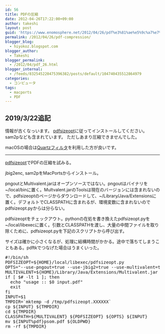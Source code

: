 ```yaml
---
id: 56
title: PDFの圧縮
date: 2012-04-26T17:22:00+09:00
author: takeshi
layout: post
guid: 'https://www.enomosphere.net/2012/04/26/pdf%e3%81%ae%e5%9c%a7%e7%b8%ae/'
permalink: /2012/04/26/pdf-compression/
blogger_blog:
  - hiyokoz.blogspot.com
blogger_author:
  - Takeshi
blogger_permalink:
  - /2012/04/pdf_26.html
blogger_internal:
  - /feeds/832545220475396382/posts/default/104740435512864979
categories:
  - コンピュータ
tags:
  - macports
  - PDF
---
```

## 2019/3/22追記

情報が古くなっいます。
[pdfsizeopt](https://github.com/pts/pdfsizeopt)に従ってインストールしてください。sam2pなども含まれています。
ただしあまり圧縮できませんでした。

macOSの場合は[Quartzフィルタ](/2019/03/22/quartz-filter/)を利用した方が良いです。

---

<a href="https://github.com/pts/pdfsizeopt">pdfsizeopt</a>でPDFの圧縮を試みる。

jbig2enc, sam2pをMacPortsからインストール。

pngoutとMultivalent.jarはオープンソースではない。pngoutはバイナリを~/local/binに置く。Multvalent.jarのToolsは現在のバージョンには含まれないので、pdfsizeoptのページからダウンロードして、~/Library/Java/Extensionsに置く。デフォルトでCLASSPATHに含まれるが、環境変数に含まれないのでpdfsizeopt.pyからは分らない。

pdfsizeoptをチェックアウト。pythonの在処を書き換えたpdfsizeopt.pyを~/local/libexecに置く。引数とCLASSPATHを渡し、大量の中間ファイルを取り除くために、pdfsizeopt.pyを下記のスクリプトから呼び出す。

サイズは確かに小さくなるが、処理に結構時間がかかる。途中で落ちてしまうこともある。pdftkでつなげた場合はうまくいった。
<pre>#!/bin/sh
PDFSIZEOPT=${HOME}/local/libexec/pdfsizeopt.py
OPTS="--use-pngout=true --use-jbig2=true --use-multivalent=true"
MULTIVALENT=${HOME}/Library/Java/Extensions/Multivalent.jar
if [ $# -lt 1 ]; then
  echo "usage :: $0 input.pdf"
  exit
fi
INPUT=$1
TMPDIR=`mktemp -d /tmp/pdfsizeopt.XXXXXX`
cp ${INPUT} ${TMPDIR}
cd ${TMPDIR}
CLASSPATH=${MULTIVALENT} ${PDFSIZEOPT} ${OPTS} ${INPUT}
mv ${INPUT%pdf}psom.pdf ${OLDPWD}
rm -rf ${TMPDIR}</pre>
